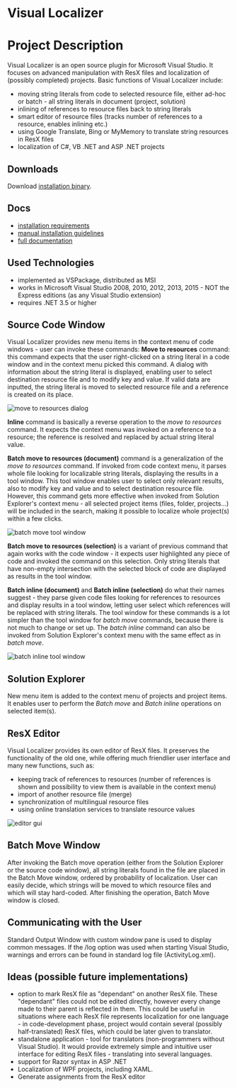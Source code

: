 Visual Localizer
===============

# Project Description

Visual Localizer is an open source plugin for Microsoft Visual Studio. It focuses on advanced manipulation with ResX files and localization of (possibly completed) projects. Basic functions of Visual Localizer include:
* moving string literals from code to selected resource file, either ad-hoc or batch - all string literals in document (project, solution) 
* inlining of references to resource files back to string literals 
* smart editor of resource files (tracks number of references to a resource, enables inlining etc.) 
* using Google Translate, Bing or MyMemory to translate string resources in ResX files 
* localization of C#, VB .NET and ASP .NET projects

## Downloads
Download [installation binary](https://github.com/ostumpf/visuallocalizer/blob/master/install/Setup.msi).

## Docs
* [installation requirements](https://github.com/ostumpf/visuallocalizer/blob/master/requirements.md)
* [manual installation guidelines](https://github.com/ostumpf/visuallocalizer/blob/master/Manual%20Installation.md)
* [full documentation](https://github.com/ostumpf/visuallocalizer/blob/master/Documentation.md)

## Used Technologies
* implemented as VSPackage, distributed as MSI
* works in Microsoft Visual Studio 2008, 2010, 2012, 2013, 2015 - NOT the Express editions (as any Visual Studio extension)
* requires .NET 3.5 or higher

## Source Code Window
Visual Localizer provides new menu items in the context menu of code windows - user can invoke these commands:
**Move to resources** command: this command expects that the user right-clicked on a string literal in a code window and in the context menu picked this command. A dialog with information about the string literal  is displayed, enabling user to select destination resource file and to modify key and value. If valid data are inputted, the string literal is moved to selected resource file and a reference is created on its place.

![move to resources dialog](https://github.com/ostumpf/visuallocalizer/blob/master/images/movetoresources-dialog.png)

**Inline** command is basically a reverse operation to the *move to resources* command. It expects the context menu was invoked on a reference to a resource; the reference is resolved and replaced by actual string literal value.

**Batch move to resources (document)** command is a generalization of the *move to resources* command. If invoked from code context menu, it parses whole file looking for localizable string literals, displaying the results in a tool  window. This tool window enables user to select only relevant results, also to modify key and value and to select destination resource file. However, this command gets more effective when invoked from Solution Explorer's context menu - all selected  project items (files, folder, projects...) will be included in the search, making it possible to localize whole project(s) within a few clicks.

![batch move tool window](https://github.com/ostumpf/visuallocalizer/blob/master/images/batchMoveToolWindow.png)

**Batch move to resources (selection)** is a variant of previous command that again works with the code window - it expects user highlighted any piece of code and invoked the command on this selection. Only string literals that have non-empty  intersection with the selected block of code are displayed as results in the tool window.

**Batch inline (document)** and **Batch inline (selection)** do what their names suggest - they parse given code files looking for references to resources and display results in a tool window, letting user select which references  will be replaced with string literals. The tool window for these commands is a lot simpler than the tool window for *batch move* commands, because there is not much to change or set up. The *batch inline* command can also be invoked  from Solution Explorer's context menu with the same effect as in *batch move*.

![batch inline tool window](https://github.com/ostumpf/visuallocalizer/blob/master/images/batcInlineToolWindow.png)

## Solution Explorer
New menu item is added to the context menu of projects and project items. It enables user to perform the *Batch move* and *Batch inline* operations on selected item(s).

## ResX Editor
Visual Localizer provides its own editor of ResX files. It preserves the functionality of the old one, while offering much friendlier user interface and many new functions, such as:
* keeping track of references to resources (number of references is shown and possibility to view them is available in the context menu)
* import of another resource file (merge)
* synchronization of multilingual resource files
* using online translation services to translate resource values

![editor gui](https://github.com/ostumpf/visuallocalizer/blob/master/images/editorGUI.png)

## Batch Move Window
After invoking the Batch move operation (either from the Solution Explorer or the source code window), all string literals found in the file are placed in the Batch Move window, ordered by probability of localization. User can easily decide, which strings  will be moved to which resource files and which will stay hard-coded. After finishing the operation, Batch Move window is closed.

## Communicating with the User
Standard Output Window with custom window pane is used to display common messages. If the /log option was used when starting Visual Studio, warnings and errors can be found in standard log file (ActivityLog.xml).

## Ideas (possible future implementations)
* option to mark ResX file as "dependant" on another ResX file. These "dependant" files could not be edited directly, however every change made to their parent is reflected in them. This could be useful in situations where each ResX file represents localization  for one language - in code-development phase, project would contain several (possibly half-translated) ResX files, which could be later given to translator. 
* standalone application - tool for translators (non-programmers without Visual Studio). It would provide extremely simple and intuitive user interface for editing ResX files - translating into several languages. 
* support for Razor syntax in ASP .NET 
* Localization of WPF projects, including XAML. 
* Generate assignments from the ResX editor
